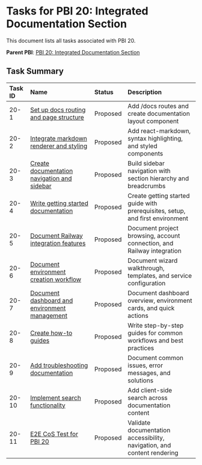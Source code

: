 # Tasks for PBI 20: Integrated Documentation Section

This document lists all tasks associated with PBI 20.

**Parent PBI**: [PBI 20: Integrated Documentation Section](./prd.md)

## Task Summary

| Task ID | Name | Status | Description |
| :------ | :--------------------------------------- | :------- | :--------------------------------- |
| 20-1 | [Set up docs routing and page structure](./20-1.md) | Proposed | Add /docs routes and create documentation layout component |
| 20-2 | [Integrate markdown renderer and styling](./20-2.md) | Proposed | Add react-markdown, syntax highlighting, and styled components |
| 20-3 | [Create documentation navigation and sidebar](./20-3.md) | Proposed | Build sidebar navigation with section hierarchy and breadcrumbs |
| 20-4 | [Write getting started documentation](./20-4.md) | Proposed | Create getting started guide with prerequisites, setup, and first environment |
| 20-5 | [Document Railway integration features](./20-5.md) | Proposed | Document project browsing, account connection, and Railway integration |
| 20-6 | [Document environment creation workflow](./20-6.md) | Proposed | Document wizard walkthrough, templates, and service configuration |
| 20-7 | [Document dashboard and environment management](./20-7.md) | Proposed | Document dashboard overview, environment cards, and quick actions |
| 20-8 | [Create how-to guides](./20-8.md) | Proposed | Write step-by-step guides for common workflows and best practices |
| 20-9 | [Add troubleshooting documentation](./20-9.md) | Proposed | Document common issues, error messages, and solutions |
| 20-10 | [Implement search functionality](./20-10.md) | Proposed | Add client-side search across documentation content |
| 20-11 | [E2E CoS Test for PBI 20](./20-11.md) | Proposed | Validate documentation accessibility, navigation, and content rendering |

